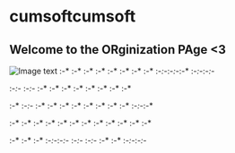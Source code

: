 # cumsoftcumsoft
## Welcome to the ORginization PAge <3
![Image text](https://avatars.githubusercontent.com/u/110709782?s=200&v=4)
:-*            :-*    :-*    :-*             :-*           :-*             :-*    :-*            :-*:-*:-*:-*:-*   :-*:-*:-*:-*

:-*:-*    :-*:-*    :-*    :-*             :-*           :-*             :-*    :-*                    :-*           :-*

:-*  :-*:-*  :-*    :-*    :-*             :-*           :-*             :-*    :-*                    :-*           :-*:-*:-*

:-*    :-*    :-*    :-*    :-*               :-*      :-*      :-*      :-*    :-*                    :-*           :-*

:-*            :-*    :-*    :-*:-*:-*:-*      :-*:-*           :-*:-*        :-*                    :-*           :-*:-*:-*:-*
